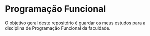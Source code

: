 # Programação Funcional

O objetivo geral deste repositório é guardar os meus estudos para a disciplina de Programação Funcional da faculdade.